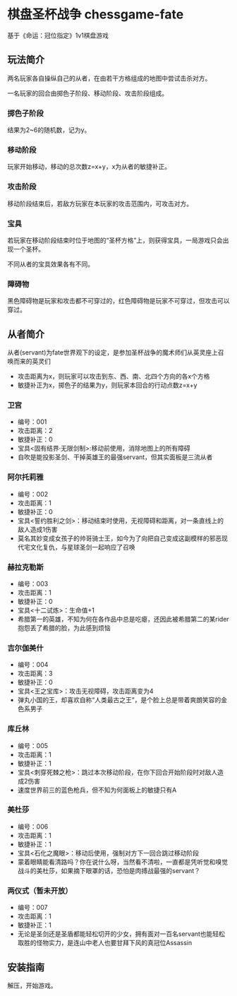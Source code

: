 # 棋盘圣杯战争 chessgame-fate 
基于《命运：冠位指定》1v1棋盘游戏



## 玩法简介
两名玩家各自操纵自己的从者，在由若干方格组成的地图中尝试击杀对方。

一名玩家的回合由掷色子阶段、移动阶段、攻击阶段组成。

### 掷色子阶段
结果为2~6的随机数，记为y。

### 移动阶段
玩家开始移动，移动的总次数z=x+y，x为从者的敏捷补正。

### 攻击阶段
移动阶段结束后，若敌方玩家在本玩家的攻击范围内，可攻击对方。

### 宝具
若玩家在移动阶段结束时位于地图的“圣杯方格”上，则获得宝具，一局游戏只会出现一个圣杯。

不同从者的宝具效果各有不同。

### 障碍物
黑色障碍物是玩家和攻击都不可穿过的，红色障碍物是玩家不可穿过，但攻击可以穿过。

## 从者简介
从者(servant)为fate世界观下的设定，是参加圣杯战争的魔术师们从英灵座上召唤而来的英灵们

* 攻击距离为x，则玩家可以攻击到东、西、南、北四个方向的各x个方格
* 敏捷补正为x，掷色子的结果为y，则玩家本回合的行动点数z=x+y

### 卫宫
* 编号：001
* 攻击距离：2
* 敏捷补正：0
* 宝具<固有结界·无限剑制>:移动前使用，消除地图上的所有障碍
* 自吹是能投影圣剑、干掉英雄王的最强servant，但其实面板是三流从者

### 阿尔托莉雅
* 编号：002
* 攻击距离：1
* 敏捷补正：0
* 宝具<誓约胜利之剑>：移动结束时使用，无视障碍和距离，对一条直线上的敌人造成1伤害
* 莫名其妙变成女孩子的帅哥骑士王，如今为了向把自己变成这副模样的邪恶现代宅文化复仇，与星球圣剑一起响应了召唤

### 赫拉克勒斯
* 编号：003
* 攻击距离：1
* 敏捷补正：0
* 宝具<十二试炼>：生命值+1
* 希腊第一的英雄，不知为何在各作品中总是吃瘪，还因此被希腊第二的某rider抱怨丢了希腊的脸，为此感到烦恼

### 吉尔伽美什
* 编号：004
* 攻击距离：3
* 敏捷补正：0
* 宝具<王之宝库>：攻击无视障碍，攻击距离变为4
* 弹丸小国的王，却喜欢自称“人类最古之王”，是个脸上总是带着爽朗笑容的金色系男子

### 库丘林
* 编号：005
* 攻击距离：1
* 敏捷补正：1
* 宝具<刺穿死棘之枪>：跳过本次移动阶段，在你下回合开始阶段时对敌人造成2伤害
* 速度世界前三的蓝色枪兵，但不知为何面板上的敏捷只有A

### 美杜莎
* 编号：006
* 攻击距离：1
* 敏捷补正：1
* 宝具<石化之魔眼>：移动后使用，强制对方下一回合跳过移动阶段
* 蒙着眼睛能看清路吗？你在说什么呀，当然看不清啦，一直都是凭听觉和嗅觉战斗的美杜莎，如果摘下眼罩的话，恐怕是肉搏战最强的servant？

### 两仪式（暂未开放）
* 编号：007
* 攻击距离：1
* 敏捷补正：1
* 无论是圣剑还是圣盾都能轻松切开的少女，拥有面对一百名servant也能轻松取胜的怪物实力，是连山中老人也要甘拜下风的真冠位Assassin

## 安装指南
解压，开始游戏。

